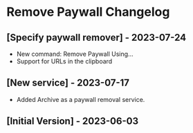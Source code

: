 # Remove Paywall Changelog

## [Specify paywall remover] - 2023-07-24

- New command: Remove Paywall Using...
- Support for URLs in the clipboard

## [New service] - 2023-07-17

- Added Archive as a paywall removal service.

## [Initial Version] - 2023-06-03
